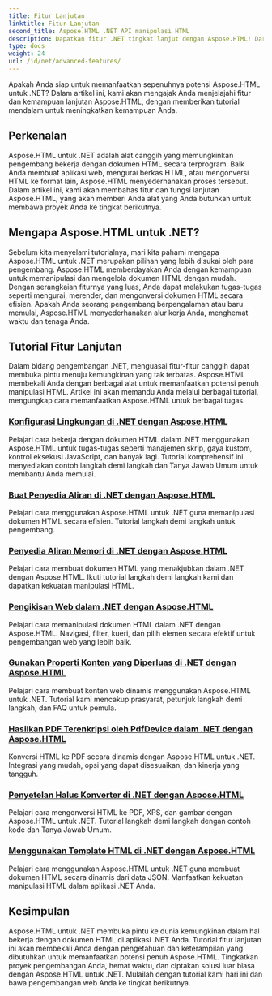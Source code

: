 ```yaml
---
title: Fitur Lanjutan
linktitle: Fitur Lanjutan
second_title: Aspose.HTML .NET API manipulasi HTML
description: Dapatkan fitur .NET tingkat lanjut dengan Aspose.HTML! Dari konfigurasi lingkungan hingga web scraping, jelajahi tutorial lengkap untuk pengembangan web yang canggih.
type: docs
weight: 24
url: /id/net/advanced-features/
---
```


Apakah Anda siap untuk memanfaatkan sepenuhnya potensi Aspose.HTML untuk .NET? Dalam artikel ini, kami akan mengajak Anda menjelajahi fitur dan kemampuan lanjutan Aspose.HTML, dengan memberikan tutorial mendalam untuk meningkatkan kemampuan Anda.

## Perkenalan

Aspose.HTML untuk .NET adalah alat canggih yang memungkinkan pengembang bekerja dengan dokumen HTML secara terprogram. Baik Anda membuat aplikasi web, mengurai berkas HTML, atau mengonversi HTML ke format lain, Aspose.HTML menyederhanakan proses tersebut. Dalam artikel ini, kami akan membahas fitur dan fungsi lanjutan Aspose.HTML, yang akan memberi Anda alat yang Anda butuhkan untuk membawa proyek Anda ke tingkat berikutnya.

## Mengapa Aspose.HTML untuk .NET?

Sebelum kita menyelami tutorialnya, mari kita pahami mengapa Aspose.HTML untuk .NET merupakan pilihan yang lebih disukai oleh para pengembang. Aspose.HTML memberdayakan Anda dengan kemampuan untuk memanipulasi dan mengelola dokumen HTML dengan mudah. Dengan serangkaian fiturnya yang luas, Anda dapat melakukan tugas-tugas seperti mengurai, merender, dan mengonversi dokumen HTML secara efisien. Apakah Anda seorang pengembang berpengalaman atau baru memulai, Aspose.HTML menyederhanakan alur kerja Anda, menghemat waktu dan tenaga Anda.

## Tutorial Fitur Lanjutan
Dalam bidang pengembangan .NET, menguasai fitur-fitur canggih dapat membuka pintu menuju kemungkinan yang tak terbatas. Aspose.HTML membekali Anda dengan berbagai alat untuk memanfaatkan potensi penuh manipulasi HTML. Artikel ini akan memandu Anda melalui berbagai tutorial, mengungkap cara memanfaatkan Aspose.HTML untuk berbagai tugas.
### [Konfigurasi Lingkungan di .NET dengan Aspose.HTML](./environment-configuration/)
Pelajari cara bekerja dengan dokumen HTML dalam .NET menggunakan Aspose.HTML untuk tugas-tugas seperti manajemen skrip, gaya kustom, kontrol eksekusi JavaScript, dan banyak lagi. Tutorial komprehensif ini menyediakan contoh langkah demi langkah dan Tanya Jawab Umum untuk membantu Anda memulai.
### [Buat Penyedia Aliran di .NET dengan Aspose.HTML](./create-stream-provider/)
Pelajari cara menggunakan Aspose.HTML untuk .NET guna memanipulasi dokumen HTML secara efisien. Tutorial langkah demi langkah untuk pengembang.
### [Penyedia Aliran Memori di .NET dengan Aspose.HTML](./memory-stream-provider/)
Pelajari cara membuat dokumen HTML yang menakjubkan dalam .NET dengan Aspose.HTML. Ikuti tutorial langkah demi langkah kami dan dapatkan kekuatan manipulasi HTML.
### [Pengikisan Web dalam .NET dengan Aspose.HTML](./web-scraping/)
Pelajari cara memanipulasi dokumen HTML dalam .NET dengan Aspose.HTML. Navigasi, filter, kueri, dan pilih elemen secara efektif untuk pengembangan web yang lebih baik.
### [Gunakan Properti Konten yang Diperluas di .NET dengan Aspose.HTML](./use-extended-content-property/)
Pelajari cara membuat konten web dinamis menggunakan Aspose.HTML untuk .NET. Tutorial kami mencakup prasyarat, petunjuk langkah demi langkah, dan FAQ untuk pemula.
### [Hasilkan PDF Terenkripsi oleh PdfDevice dalam .NET dengan Aspose.HTML](./generate-encrypted-pdf-by-pdfdevice/)
Konversi HTML ke PDF secara dinamis dengan Aspose.HTML untuk .NET. Integrasi yang mudah, opsi yang dapat disesuaikan, dan kinerja yang tangguh.
### [Penyetelan Halus Konverter di .NET dengan Aspose.HTML](./fine-tuning-converters/)
Pelajari cara mengonversi HTML ke PDF, XPS, dan gambar dengan Aspose.HTML untuk .NET. Tutorial langkah demi langkah dengan contoh kode dan Tanya Jawab Umum.
### [Menggunakan Template HTML di .NET dengan Aspose.HTML](./using-html-templates/)
Pelajari cara menggunakan Aspose.HTML untuk .NET guna membuat dokumen HTML secara dinamis dari data JSON. Manfaatkan kekuatan manipulasi HTML dalam aplikasi .NET Anda.


## Kesimpulan

Aspose.HTML untuk .NET membuka pintu ke dunia kemungkinan dalam hal bekerja dengan dokumen HTML di aplikasi .NET Anda. Tutorial fitur lanjutan ini akan membekali Anda dengan pengetahuan dan keterampilan yang dibutuhkan untuk memanfaatkan potensi penuh Aspose.HTML. Tingkatkan proyek pengembangan Anda, hemat waktu, dan ciptakan solusi luar biasa dengan Aspose.HTML untuk .NET. Mulailah dengan tutorial kami hari ini dan bawa pengembangan web Anda ke tingkat berikutnya.